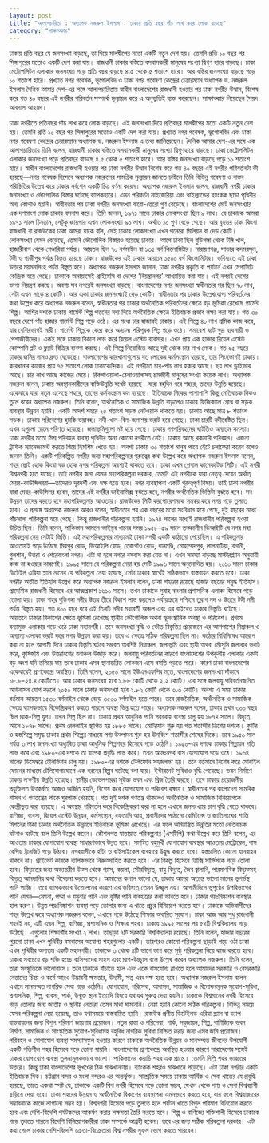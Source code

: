 ```yaml
---
layout: post
title: "আলাপচারিতা : অধ্যাপক নজরুল ইসলাম : ঢাকায় প্রতি বছর পাঁচ লাখ করে লোক বাড়ছে"
category: "সাক্ষাত্কার"
---
```

ঢাকায় প্রতি বছর যে জনসংখ্যা বাড়ছে, তা দিয়ে মালদ্বীপের মতো একটি নতুন দেশ হয়। তেমনি প্রতি ১০ বছর পর সিঙ্গাপুরের মতোও একটি দেশ করা যায়। রাজধানী ঢাকার বস্তিতে বসবাসকারী মানুষের সংখ্যা দ্বিগুণ হারে বাড়ছে। ঢাকা মেট্রোপলিটন এলাকার জনসংখ্যা গড়ে প্রতি বছর বাড়ছে ৪.৫ থেকে ৫ শতাংশ হারে। আর বস্তির জনসংখ্যা বাড়ছে গড়ে ১০ শতাংশ হারে।
প্রখ্যাত নগর গবেষক, ভূগোলবিদ ও ঢাকা নগর গবেষণা কেন্দ্রের চেয়ারম্যান অধ্যাপক ড. নজরুল ইসলাম দৈনিক আমার দেশ-এর সঙ্গে আলাপচারিতায় স্বাধীন বাংলাদেশের রাজধানী হওয়ার পর ঢাকা নগরীর উত্থান, বিশেষ করে গত ৪০ বছরে এই নগরীর পরিবর্তন সম্পর্কে মূল্যায়ন করে এ অনুভূতিই ব্যক্ত করেছেন। সাক্ষাত্কার নিয়েছেন সৈয়দ আবদাল আহমদ।

ঢাকা নগরীতে প্রতিবছর পাঁচ লাখ করে লোক বাড়ছে। এই জনসংখ্যা দিয়ে প্রতিবছর মালদ্বীপের মতো একটি নতুন দেশ হয়। তেমনি প্রতি ১০ বছর পর সিঙ্গাপুরের মতোও একটি দেশ করা যায়।
প্রখ্যাত নগর গবেষক, ভূগোলবিদ এবং ঢাকা নগর গবেষণা কেন্দ্রের চেয়ারম্যান অধ্যাপক ড. নজরুল ইসলাম এ তথ্য জানিয়েছেন। দৈনিক আমার দেশ-এর সঙ্গে এক আলাপচারিতায় তিনি বলেন, রাজধানী ঢাকার বস্তিতে বসবাসকারী মানুষের সংখ্যা দ্বিগুণহারে বাড়ছে। ঢাকা মেট্রোপলিটন এলাকার জনসংখ্যা গড়ে প্রতিবছর বাড়ছে ৪.৫ থেকে ৫ শতাংশ হারে। আর বস্তির জনসংখ্যা বাড়ছে গড়ে ১০ শতাংশ হারে।
স্বাধীন বাংলাদেশের রাজধানী হওয়ার পর ঢাকা নগরীর উত্থান বিশেষ করে গত ৪০ বছরে এই নগরীর পরিবর্তনটা কী হয়েছে—নগর গবেষক হিসেবে অধ্যাপক নজরুলের সামগ্রিক মূল্যায়ন জানতে চাইলে তিনি বিভিন্ন গবেষণা ও বাস্তব পরিস্থিতির উল্লেখ করে ঢাকার সর্বশেষ একটি চিত্র বর্ণনা করেন।
অধ্যাপক নজরুল ইসলাম বলেন, রাজধানী নগরী ঢাকার জনসংখ্যা ও ভৌগোলিক বিস্তার ঘটেছে ব্যাপকহারে। এমন পরিবর্তন নাইজেরিয়া এবং থাইল্যান্ডের ব্যাংকক ছাড়া পৃথিবীর অন্য কোথাও হয়নি। স্বাধীনতার পর ঢাকা নগরীর জনসংখ্যা বারো-তেরো গুণ বেড়েছে। বাংলাদেশের মোট জনসংখ্যার এক দশমাংশ লোক ঢাকায় বসবাস করে। তিনি জানান, ১৯৭১ সালে ঢাকার লোকসংখ্যা ছিল ৯ লাখ। যে ঢাকাকে আমরা ১৯৭১ সালে চিনতাম, সেটুকু জায়গায় এখন লোকসংখ্যা ৯০ লাখ। অর্থাত্ ১০ গুণ বেড়ে গেছে। আর বৃহত্তর ঢাকা কিংবা রাজধানী বা রাজউকের ঢাকা আমরা যাকে বলি, সেই ঢাকার লোকসংখ্যা এখন পনেরো মিলিয়ন বা দেড় কোটি। লোকসংখ্যা যেমন বেড়েছে, তেমনি ভৌগোলিক বিস্তারও হয়েছে ঢাকার। আগে ঢাকা ছিল বুড়িগঙ্গা থেকে টঙ্গি খাল, হাজারীবাগ থেকে গেণ্ডারিয়া পর্যন্ত। আয়তন ছিল ৭০ বর্গমাইল বা ১৩৫ বর্গ কিলোমিটার। নারায়ণগঞ্জ, সাভার কদমরসুল, টঙ্গী ও গাজীপুর পর্যন্ত বিস্তৃত হয়েছে ঢাকা। রাজউকের এই ঢাকার আয়তন ১৫০০ বর্গ কিলোমিটার। ভবিষ্যতে এই ঢাকা উত্তরে ময়মনসিংহ পর্যন্ত বিস্তৃত হবে।
অধ্যাপক নজরুল ইসলাম জানান, ঢাকা নগরীর প্রকৃতি বা প্যাটার্ন এখন মেগাসিটি কেন্দ্রিক হয়ে গেছে। ঢাকাকে অনায়াসেই প্রাইমেসি বা দেশের ‘নিয়ন্ত্রানগর’ আখ্যায়িত করা যায়। এই নগরই দেশের ভাগ্য নিয়ন্ত্রণ করছে। অবশ্য সব নগরেই জনসংখ্যা বাড়ছে। বাংলাদেশের নগর জনসংখ্যা স্বাধীনতার পর ছিল ৭০ লাখ, সেটা এখন সাড়ে ৪ কোটি। আর একা ঢাকার জনসংখ্যাই দেড় কোটি।
স্বাধীনতার পর ঢাকার উল্লেখযোগ্য পরিবর্তনের কথা উল্লেখ করে অধ্যাপক নজরুল বলেন, স্বাধীনতার পর ঢাকার অর্থনৈতিক পরিবর্তনের ক্ষেত্রে বড় ভূমিকা রেখেছে গার্মেন্ট শিল্প। আশির দশকে ঢাকায় গার্মেন্ট শিল্প পত্তনের মধ্য দিয়ে অর্থনৈতিক ক্ষেত্রে ইতিবাচক প্রভাব লক্ষ্য করা যায়। গত ৩০ বছরে দেশে পাঁচ হাজার গার্মেন্ট শিল্প গড়ে ওঠে। এর মধ্যে চার হাজারই ঢাকায়। এই শিল্পে ৪০ লাখ শ্রমিক কাজ করে, যার বেশিরভাগই নারী। গার্মেন্ট শিল্পকে কেন্দ্র করে অন্যান্য পরিপূরক শিল্প গড়ে ওঠে। সমাবেশ ঘটে ক্ষুদ্র ব্যবসায়ী ও পেশাজীবীদের। একই সঙ্গে ঢাকায় বিকাশ লাভ করে রিয়েল এস্টেট ব্যবসার। এখন প্রায় এক হাজার রিয়েল এস্টেট কোম্পানি প্লট ও ফ্ল্যাট বিক্রির ব্যবসা করছে। এই শিল্পে নিয়োজিত আছে দুই থেকে চার লাখ লোক। গত ২৫ বছরে ঢাকার জমির দামও দ্রুত বেড়েছে। বাংলাদেশের কারখানাগুলোয় যত লোকের কর্মসংস্থান হয়েছে, তার সিংহভাগই ঢাকায়। কারখানার কাজের প্রায় ৭৫ শতাংশ লোক ঢাকাকেন্দ্রিক। এই নগরীতে চার-পাঁচ লাখ হকার আছে। ছয় লাখ ড্রাইভার আছে। চার লাখ আছে কাজের মেয়ে। রিকশাওয়ালা-ঠেলাওয়ালাসহ শ্রমজীবী মানুষের সংখ্যা কয়েক লাখ। অধ্যাপক নজরুল বলেন, ঢাকায় অবস্থানকারীদের ব্যক্তিউন্নতি যথেষ্ট হয়েছে। যারা বহুদিন ধরে শহরে, তাদের উন্নতি হয়েছে। একেবারে যারা নতুন এসেছে শহরে, তাদের কর্মসংস্থান কম হয়েছে।
ইতিবাচক দিকের পাশাপাশি কিছু নেতিবাচক দিকও তুলে ধরেন অধ্যাপক নজরুল। তিনি বলেন, অর্থনৈতিক ও সামাজিক উন্নতি বাড়লেও ঢাকার ফিজিক্যাল গ্রোথ বা সড়ক ব্যবস্থার উন্নয়ন হয়নি। একটি আদর্শ শহরে ২৫ শতাংশ সড়ক নেটওয়ার্ক থাকতে হয়। ঢাকায় আছে মাত্র ৮ শতাংশ সড়ক। ঢাকায় পরিবেশের হুমকি ভয়াবহ। নদী-খাল-বিল-জলাশয় ভরাট হয়ে গেছে। ঢাকা চারটি নদীবেষ্টিত ছিল। এখন এগুলো ড্রেনে পরিণত হয়েছে। জলাভূমিগুলো নষ্ট হয়ে গেছে। ঢাকায় গণপরিবহনের ঘাটতিও অন্যতম সমস্যা। ঢাকা নগরীর মতো মিশ্র পরিবহন ব্যবস্থা পৃথিবীর অন্য কোনো নগরীতে নেই। ঢাকায় আছে রকমারি পরিবহন। এজন্য ট্রাফিক ম্যানেজমেন্ট করতে গিয়ে হিমশিম খেতে হয়। অবশ্য ঢাকায় ৩০ শতাংশ মানুষ পায়ে হেঁটে চলাফেরা করেন বলেও জানান তিনি।
একটি পরিকল্পিত নগরীর জন্য মহাপরিকল্পনার গুরুত্বের কথা উল্লেখ করে অধ্যাপক নজরুল ইসলাম বলেন, শহর ছোট হোক কিংবা বড় হোক নগর পরিকল্পনা অবশ্যই থাকতে হবে। ঢাকা এখন গ্লোবাল কানেকটেড সিটি। এই নগরী বিশ্বনগরী হতে যাচ্ছে। তাই নগরীর জন্য যেমন মহাপরিকল্পনা দরকার, তেমনি এই নগরীকে যারা নেতৃত্ব দেবেন অর্থাত্ মেয়র-কাউন্সিলররা—তাদেরও দূরদর্শী এবং দক্ষ হতে হবে। নগর ব্যবস্থাপনা একটি গুরুত্বপূর্ণ বিষয়। তাই ঢাকা নগরীর যারা মেয়র-কাউন্সিলর হবেন, তাদের এই নগরীর ডাইনামিক্স বুঝতে হবে, নগরীর অর্থনৈতিক ভিত্তিটা বুঝতে হবে। সব উন্নয়ন তাদের করতে হবে মহাপরিকল্পনার আওতায়।
রাজউকের সিটি করপোরেশনকে সমন্বয় করে নগর গড়ে তুলতে হবে। এ প্রসঙ্গে অধ্যাপক নজরুল আরও বলেন, স্বাধীনতার পর এক বছরের মধ্যে সংবিধান হয়ে গেছে, দুই বছরের মধ্যে পাঁচসালা পরিকল্পনা হয়ে গেছে। কিন্তু রাজধানীর পরিকল্পনা হয়নি। ১৯৭৪ সালের মধ্যেই রাজধানীর পরিকল্পনা হওয়া উচিত ছিল। তিনি বলেন, পাকিস্তান আমলে আইয়ুব খানের সময় ১৯৫৮-৫৯ সালে তত্কালীন ডিআইটি যে নগর মহা পরিকল্পনা নেয় সেটাই ভিত্তি। এই মহাপরিকল্পনার মাধ্যমেই ঢাকা নগরী একটি কাঠামো পেয়েছিল। এ পরিকল্পনার আওতায়ই গড়ে উঠেছে মিরপুর রোড, ভিআইপি রোড, তেজগাঁও রোড, ধানমণ্ডি, মোহাম্মদপুর, লালমাটিয়া, বনানী, গুলশান, উত্তরা ও শেরেবাংলা নগর। এটা না হলে নগরে বসবাস করা যেত না। এখন সমস্যা বাড়ছে মাস্টারপ্ল্যান অনুযায়ী কাজ না হওয়ার কারণেই। ১৯৯৫ সালে যে পরিকল্পনা নেয়া হয় সেটি ১৯৯৬ সালে অনুমোদিত হয়। ২০১০ সালে ঢাকার ডিটেইল এরিয়া প্ল্যান নামের যে পরিকল্পনা নেয়া হয়েছে, সেটা ঢাকার স্বার্থেই সঠিকভাবে বাস্তবায়ন করতে হবে।
ঢাকা নগরীর অতীত ইতিহাস উল্লেখ করে অধ্যাপক নজরুল ইসলাম বলেন, ঢাকা শহরের রয়েছে হাজার বছরের সমৃদ্ধ ইতিহাস। প্রাদেশিক রাজধানী হিসেবে এর আত্মপ্রকাশ ১৬১০ সালে। তখন ঢাকাকে সুবাহ বাংলার প্রশাসনিক এলাকা হিসেবে গড়ে তোলা হয়। ঢাকা শহর বুড়িগঙ্গা নদীর উত্তর তীরে বিকাশ লাভ করলেও পর্যায়ক্রমে পশ্চিমে তুরাগ নদ ও উত্তরে টঙ্গী নদী পর্যন্ত বিস্তৃত হয়। গত ৪০০ বছর ধরে এই তিনটি নদীর মধ্যবর্তী অঞ্চল এবং এর বাইরেও ঢাকার বিস্তৃতি ঘটেছে। আয়তনে ঢাকার বিকাশের ক্ষেত্রে ভূমিকা রেখেছে স্থানীয় ভৌগোলিক অথবা ভূসংস্থানিক অবস্থা ও পরিবেশ।
প্রথমে বন্যামুক্ত এলাকায় গড়ে ওঠে ঢাকা মহানগরী। তবে জনসংখ্যা বৃদ্ধি ও ভৌত বিস্তৃতির প্রয়োজনে এর আশপাশের নিম্নাঞ্চল ও অন্যান্য এলাকা ভরাট করে নগর উন্নয়ন করা হয়। তবে এ ক্ষেত্রে সঠিক পরিকল্পনা ছিল না। কঠোর বিধিনিষেধ আরোপ করা না হলে আগামী দিনে ঢাকার বিস্তৃতি ঘটবে সম্ভবত অবশিষ্ট নিম্নাঞ্চল, জলাভূমি এবং স্থায়ী অথবা মৌসুমি জলাধার ভরাট করে, কৃষিজমি এবং উত্তরাংশের বনাঞ্চল উজাড় করে।
জলবায়ু পরিবর্তনের কারণে বাংলাদেশের উপকূলীয় এলাকার একটা বড় অংশ যদি তলিয়ে যায় তবে ঢাকায় এসব স্থানান্তরিত লোকজন এসে বসতি গড়তে পারে। কারণ ঢাকা বাংলাদেশের একেবারেই প্রাণকেন্দ্রে অবস্থিত।
তিনি বলেন, ২০৫০ সালে ইউএনএফপির মতে, বাংলাদেশের জনসংখ্যা দাঁড়াবে ১৮.৮-২৪.৪ কোটিতে। আর ঢাকার জনসংখ্যা হবে ১.৮৮ কোটি থেকে ২.২ কোটি। এর সঙ্গে জলবায়ু পরিবর্তনজনিত অভিবাসন যোগ করলে ২০৫০ সালে ঢাকার জনসংখ্যা হবে ২.৮২ কোটি থেকে ৩.৩ কোটি। অবশ্য এ সময় ঢাকার বর্তমান আয়তন ১৫৩০ বর্গমাইল থেকে বেড়ে ৩৫০০ বর্গমাইল হতে পারে। তবে রাজনৈতিক, অর্থনৈতিক ও সামাজিক ক্ষেত্রে ব্যাপকভাবে বিকেন্দ্রিকরণ করতে পারলে অবস্থা ভিন্ন হতে পারে।
অধ্যাপক নজরুল বলেন, ঢাকার প্রথম ৩০০ বছর ছিল প্রাক-শিল্প যুগ। তখন শিল্প ছিল না। ঢাকায় প্রথম আধুনিক পানি সরবরাহ ব্যবস্থা চালু হয় ১৮৭৪ সালে। বিদ্যুত্ আসে ১৮৭৮ সালে। প্রথম রেললাইন স্থাপিত হয় ১৮৮৫ সালে। মোটরযান শুরু হয় গত শতাব্দীর ত্রিশের দশকে। কুটির ও হস্তশিল্পে সমৃদ্ধ ঢাকায় প্রথম শিল্পের মাধ্যমে পণ্য উত্পাদন শুরু হয় ঊনবিংশ শতাব্দীর শেষের দিকে। তবে ১৯৫০ সাল পর্যন্ত ৩ লাখ জনসংখ্যা অধ্যুষিত ঢাকা আধুনিক শিল্পশহর হিসেবে গড়ে ওঠেনি। ১৯৫০-এর দশকে ঢাকায় শিল্পায়ন গতি লাভ করে এবং ১৯৮০-এর দশকে তা ব্যাপক প্রবৃদ্ধি লাভ করে। তখন আন্তঃনগর বাস যোগাযোগ গড়ে ওঠে। ১৯৬৪ সালের ডিসেম্বরে টেলিভিশন চালু হয়। ১৯৮০-এর দশকে টেলিফোন সহজলভ্য হয়। তবে বর্তমানে বিশেষ করে মোবাইল ফোনের মাধ্যমে টেলিযোগাযোগে এক ধরনের বিল্পব ঘটেছে বলা যায়। ইন্টারনেট সুবিধাও বৃদ্ধি পেয়েছে।
ভবন নির্মাণে ঢাকায় লক্ষণীয় উন্নতি হয়েছে। স্থানীয় ডেভেলপাররা সুউচ্চ ভবন এবং ব্রিজ তৈরি করছে। তবে ঢাকায় প্রয়োজনীয় প্রযুক্তিগত উত্কর্ষতা আজও অর্জিত হয়নি, বিশেষ করে যোগাযোগ ও পরিবেশ রক্ষায়। স্বাধীনতার পর বাংলাদেশ সামরিক শাসন ও গণতন্ত্রের পাকে ঘুরপাক খেয়েছে। গত দুই দশক গণতন্ত্র থাকলেও অর্থনৈতিক ও সামাজিক বিনিয়োগকে কেন্দ্রীভূত করা হয়েছে। এ অবস্থার পরিবর্তন করে বিকেন্দ্রিকরণ করা না হলে এখানে জনসংখ্যার চাপ বৃদ্ধি পেতে থাকবে।
বাণিজ্য, ব্যবসা, রিয়েল এস্টেট উন্নয়ন, কর্মসংস্থান, রফতানি আয়, প্রবাসীদের পাঠানো রেমিট্যান্স ও জাতিসংঘের শান্তি মিশনের টাকা ঢাকার অর্থনৈতিক উন্নয়নে ইতিবাচক ভূমিকা রেখেছে। এর ফলে অনিয়ন্ত্রিত উন্নতির মতো নেতিবাচক ঘটনাও ঘটেছে বলে তিনি উল্লেখ করেন।
কৌশলগত যাতায়াত পরিকল্পনার (এসটিপি) কথা উল্লেখ করে তিনি বলেন, এর আওতায় ঢাকার যোগাযোগ ব্যবস্থা সাধারণভাবে উন্নত হবে। সমন্বিত বহুমুখী যোগাযোগ ব্যবস্থার আওতায় মেট্রোরেল, বাস রেপিড ট্রানজিট গড়ে উঠবে। নগরবাসীকে হাঁটা ও বাইসাইকেল ব্যবহারে উদ্বুদ্ধ করতে হবে। হস্তচালিত কোনো যানবাহন থাকবে না। প্রাইভেট কারকে ব্যাপকভাবে নিরুত্সাহিত করতে হবে। এর বিকল্প হিসেবে ট্যাক্সি সার্ভিসকে গড়ে তোলা হবে।
বিদ্যুতের জন্য অভ্যন্তরীণ উত্স থেকে গ্যাস, কয়লা, সৌরবিদ্যুত্, বায়ু বিদ্যুত্, জৈব জ্বালানি, পারমাণবিক বিদ্যুত্সহ বিদ্যুত্ আমদানির কথা বিবেচনা করতে হবে। আমাদের কপাল ভালো যে, ঢাকায় আমরা অত্যন্ত ভালো মানের ভূগর্ভস্থ পানি পাচ্ছি। তবে ব্যাপকভাবে উত্তোলনের কারণে এর ভবিষ্যত্ তেমন উজ্জ্বল নয়। আগামীদিনে ভূপৃষ্ঠের উপরিভাগের পানি যেমন—মেঘনা, পদ্মা ও যমুনার পানি এবং বৃষ্টির পানি ব্যবহারের কথা ভাবতে হবে। ঢাকার পয়ঃনিষ্কাশন ব্যবস্থার হাল করুণ। উন্নত পয়ঃনিষ্কাশন ব্যবস্থা গড়ে তোলার জন্য এ খাতে প্রচুর বিনিয়োগ করতে হবে।
ঢাকাকে অভিবাসীদের শহর উল্লেখ করে অধ্যাপক নজরুল বলেন, এখানে গড়ে উঠেছে শিক্ষার অবারিত সুযোগ। ঢাকা আজ আর শুধু রাজধানী শহরই নয়, এটি এখন শিল্প, বাণিজ্য, প্রশাসনিক ও শিক্ষার শহর। ঢাকায় ১৯৯২ সালের পর ৫৪টি বিশ্ববিদ্যালয় গড়ে উঠেছে। এগুলোর শিক্ষার্থীর সংখ্যা ২ লাখ। তাছাড়া ৭টি সরকারি বিশ্ববিদ্যালয় রয়েছে।
তিনি বলেন, হাজার বছরের পুরনো ঢাকা এখন পৃথিবীর বসবাসের অযোগ্য শহরগুলোর একটি। তারপরও কোনো পরিকল্পনা ছাড়াই গড়ে ওঠা ঢাকা এখন পৃথিবীর অন্যতম একটি মহানগরী। ঢাকাকে ৩ থেকে ৪টি ভাগে ভাগ করে সুষ্ঠু পরিকল্পনা নিয়ে কাজ করতে হবে।
ঢাকার সবচেয়ে বড় শক্তি হচ্ছে বাসিন্দাদের সাহস এবং প্রাণ-উচ্ছ্বাস বলে উল্লেখ করেন অধ্যাপক নজরুল। তিনি বলেন, তারা সংস্কৃতিকে ভালোবাসে। তবে ঢাকাকে বাঁচাতে হলে এবং একে বাসযোগ্য রাখতে হলে আমাদের সরকারি ও বেসরকারি নেতাদের চিন্তা ও কর্মে আরও উদ্ভাবনী ক্ষমতার, উদ্যমী, সত্ এবং দক্ষ হতে হবে।
অধ্যাপক নজরুল ইসলাম বলেন, এখানে মানসম্মত নাগরিক সেবা গড়ে ওঠেনি। যোগাযোগ, পরিসেবা, আবাসন, সামাজিক ও বিনোদনমূলক সুযোগ-সুবিধা, প্রশাসনিক, শিল্প, ব্যবসা, পার্ক, উন্মুক্ত স্থান ইত্যাদি বিষয়ে যথাযথ গুরুত্ব দেয়া হয়নি। ঢাকাকে বিশ্বমানের নগরী হিসেবে গড়ে তোলার জন্য জাতীয় ও স্থানীয় নেতারা তেমন মাথা ঘামাননি। নেয়া হয়নি কোনো সঠিক পরিকল্পনা। বিভিন্ন সময়ে যেসব পরিকল্পনা নেয়া হয়েছে, তাও যথাসময়ে বাস্তবায়িত হয়নি।
রাজউক প্রণীত ডিটেইলড এরিয়া প্ল্যান বা ড্যাপ বাস্তবায়নের জন্য বিপুল পরিমাণ জায়গার প্রয়োজন। নতুন রাস্তা ও পরিসেবা, পার্ক, সবুজায়ন, শিল্প, বাণিজ্যিক ভবন নির্মাণ, সামাজিক ও সাংস্কৃতিক সুযোগ-সুবিধাসহ বহুবিধ নাগরিক সুবিধা নিশ্চিত করার জন্য এসব জমি প্রয়োজন। পরিবহন ও যোগাযোগ ব্যবস্থা সমস্যাসঙ্কুল হওয়ার কারণে ঢাকাকে অর্থনৈতিক উন্নয়ন ও মানসম্মত জীবনের উপযোগী একটি গতিশীল শহর হিসেবে গড়ে তোলা যায়নি।
বাংলাদেশের প্রাণকেন্দ্রে অবস্থিত হওয়ার কারণে সারাদেশের সঙ্গেই ঢাকার যোগাযোগ ব্যবস্থা তুলনামূলকভাবে ভালো। পাকিস্তানের করাচি শহর এক প্রান্তে। তেমনি দিল্লি শহর ভারতের উত্তরে। কিন্তু ঢাকা বাংলাদেশের ভূখণ্ডের ঠিক মাঝখানটায়। ব্যাংকক শহরও মাঝখানে পড়েছে। এটা ঢাকা নগরীর একটি ইতিবাচক দিক। চট্টগ্রাম বন্দর ও মংলা বন্দরও এর অন্তর্ভুক্ত। সাম্প্রতিক সময়ে ঢাকায় আর্থিক ও সেবা খাতের যে প্রবৃদ্ধি হয়েছে, তাতে একথা স্পষ্ট যে, ঢাকাকে একটি বিশ্ব নগরী হিসেবে গড়ে তোলা সম্ভব, যেখান থেকে পণ্য ও সেবা বিশ্বব্যাপী ছড়িয়ে দেয়া হবে। ঢাকা শহরের উন্নয়ন ও অর্থনৈতিক বিকাশের ব্যবস্থাপনা এমনভাবে করতে হবে, যার ফলে বিশ্ববাজারের সম্ভাবনাকে কাজে লাগানো সম্ভব হয়।
বিশ্বনগরী হিসেবে গড়ে তুলতে হলে পর্যটন খাতে বিপুল পরিমাণ বিনিয়োগ করতে হবে এবং দেশি-বিদেশি পর্যটকদের আকর্ষণ করার সক্ষমতা তৈরি করতে হবে। শিল্প ও বাণিজ্যে শক্তিশালী হিসেবে ঢাকাকে গড়ে তুলতে পারলে বিদেশি বিনিয়োগকারীরা ঢাকা সম্পর্কে আগ্রহী হবেন। তবে এর জন্য সঠিক পরিকল্পনা দরকার। এটা করা গেলে ঢাকার দেশি-বিদেশি ক্রেতা-বিক্রেতারা বিশ্ব নগরীর সুফল ভোগ করতে পারবেন।
